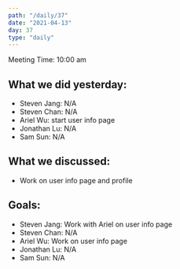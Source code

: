 ```yaml
---
path: "/daily/37"
date: "2021-04-13"
day: 37
type: "daily"
---
```


<!-- Copy and paste the converted output. -->


Meeting Time: 10:00 am


## What we did yesterday:



*   Steven Jang: N/A
*   Steven Chan: N/A
*   Ariel Wu: start user info page
*   Jonathan Lu: N/A 
*   Sam Sun: N/A


## What we discussed:



*   Work on user info page and profile


## Goals:



*   Steven Jang: Work with Ariel on user info page
*   Steven Chan: N/A
*   Ariel Wu: Work on user info page
*   Jonathan Lu: N/A
*   Sam Sun: N/A